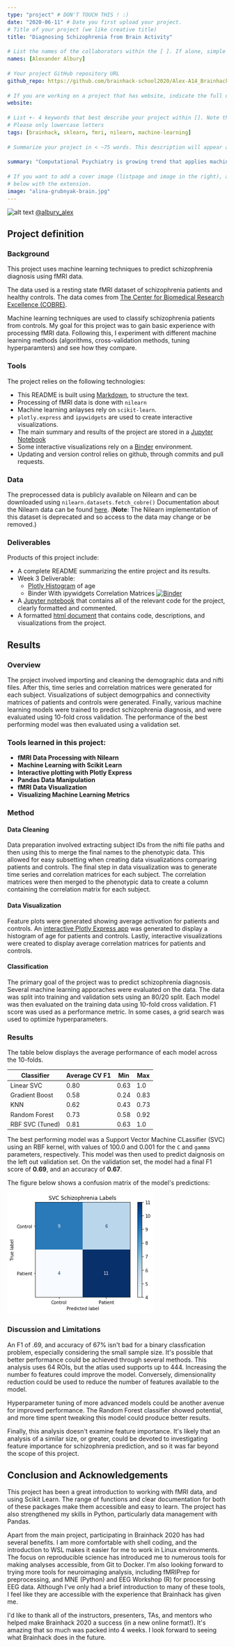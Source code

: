 ```yaml
---
type: "project" # DON'T TOUCH THIS ! :)
date: "2020-06-11" # Date you first upload your project.
# Title of your project (we like creative title)
title: "Diagnosing Schizophrenia from Brain Activity"

# List the names of the collaborators within the [ ]. If alone, simple put your name within []
names: [Alexander Albury]

# Your project GitHub repository URL
github_repo: https://github.com/brainhack-school2020/Alex-A14_Brainhack2020

# If you are working on a project that has website, indicate the full url including "https://" below or leave it empty.
website:

# List +- 4 keywords that best describe your project within []. Note that the project summary also involves a number of key words. Those are listed on top of the [github repository](https://github.com/brainhack-school2020/project_template), click `manage topics`.
# Please only lowercase letters
tags: [brainhack, sklearn, fmri, nilearn, machine-learning]

# Summarize your project in < ~75 words. This description will appear at the top of your page and on the list page with other projects..

summary: "Computational Psychiatry is growing trend that applies machine learning methods to psychological disorders. How well can we predict schizophrenia diagnosis from brain activity? This project uses neuroimaging tools from Nilearn, and machine learning tools from scikit-learn to differentiate patients diagnosed with schizophrenia from healthy controls using resting state fmri data."

# If you want to add a cover image (listpage and image in the right), add it to your directory and indicate the name
# below with the extension.
image: "alina-grubnyak-brain.jpg"
---
```

<!-- This is an html comment and this won't appear in the rendered page. You are now editing the "content" area, the core of your description. Everything that you can do in markdown is allowed below. We added a couple of comments to guide your through documenting your progress. -->

![alt text](https://i.imgur.com/tXSoThF.png) [@albury_alex](https://twitter.com/albury_alex)
## Project definition

### Background

This project uses machine learning techniques to predict schizophrenia diagnosis using fMRI data.

The data used is a resting state fMRI dataset of schizophrenia patients and healthy controls. The data comes from [The Center for Biomedical Research Excellence (COBRE)](http://fcon_1000.projects.nitrc.org/indi/retro/cobre.html).

Machine learning techniques are used to classify schizophrenia patients from controls. My goal for this project was to gain basic experience with processing fMRI data. Following this, I experiment with different machine learning methods (algorithms, cross-validation methods, tuning hyperparamters) and see how they compare.



### Tools

The project relies on the following technologies:
 * This README is built using [Markdown](https://guides.github.com/features/mastering-markdown/), to structure the text.
 * Processing of fMRI data is done with `nilearn`
 * Machine learning anlayses rely on `scikit-learn`.
 * `plotly.express` and `ipywidgets` are used to create interactive visualizations.
 * The main summary and results of the project are stored in a [Jupyter Notebook](https://jupyter.org/index.html)
 * Some interactive visualizations rely on a [Binder](https://jupyter.org/binder) environment.
 * Updating and version control relies on github, through commits and pull requests.

### Data

The preprocessed data is publicly available on Nilearn and can be downloaded using `nilearn.datasets.fetch_cobre()` Documentation about the Nilearn data can be found [here](https://nilearn.github.io/modules/generated/nilearn.datasets.fetch_cobre.html#nilearn.datasets.fetch_cobre). (**Note**: The Nilearn implementation of this dataset is deprecated and so access to the data may change or be removed.)

### Deliverables

Products of this project include:
 - A complete README summarizing the entire project and its results.
 - Week 3 Deliverable:
     - [Plotly Histogram](http://htmlpreview.github.io/?https://github.com/brainhack-school2020/Alex-A14_Brainhack2020/blob/master/plotly.html) of age
     - Binder With ipywidgets Correlation Matrices [![Binder](https://mybinder.org/badge_logo.svg)](https://mybinder.org/v2/gh/brainhack-school2020/Alex-A14_Brainhack2020/master?filepath=visualization.ipynb)
 - A [Jupyter notebook](https://github.com/brainhack-school2020/Alex-A14_Brainhack2020/blob/master/analysis.ipynb) that contains all of the relevant code for the project, clearly formatted and commented.
 - A formatted [html document](http://htmlpreview.github.io/?https://github.com/brainhack-school2020/Alex-A14_Brainhack2020/blob/master/analysis.html) that contains code, descriptions, and visualizations from the project.

## Results

### Overview

The project involved importing and cleaning the demographic data and nifti files. After this, time series and correlation matrices were generated for each subject. Visualizations of subject demogrpahics and connectivity matrices of patients and controls were generated. Finally, various machine learning models were trained to predict schizophrenia diagnosis, and were evaluated using 10-fold cross validation. The performance of the best performing model was then evaluated using a validation set.

### Tools learned in this project:

 * **fMRI Data Processing with Nilearn**
 * **Machine Learning with Scikit Learn**
 * **Interactive plotting with Plotly Express**
 * **Pandas Data Manipulation**
 * **fMRI Data Visualization**
 * **Visualizing Machine Learning Metrics**

### Method

#### Data Cleaning

Data preparation involved extracting subject IDs from the nifti file paths and then using this to merge the final names to the phenotypic data. This allowed for easy subsetting when creating data visualizations comparing patients and controls. The final step in data visualization was to generate time series and correlation matrices for each subject. The correlation matrices were then merged to the phenotypic data to create a column containing the correlation matrix for each subject.

#### Data Visualization

Feature plots were generated showing average activation for patients and controls. An [interactive Plotly Express app](http://htmlpreview.github.io/?https://github.com/brainhack-school2020/Alex-A14_Brainhack2020/blob/master/plotly.html) was generated to display a histogram of age for patients and controls. Lastly, interactive visualizations were created to display average correlation matrices for patients and controls.

#### Classification

The primary goal of the project was to predict schizophrenia diagnosis. Several machine learning apporaches were evaluated on the data. The data was split into training and validation sets using an 80/20 split. Each model was then evaluated on the training data using 10-fold cross validation. F1 score was used as a performance metric. In some cases, a grid search was used to optimize hyperparameters.

### Results

The table below displays the average performance of each model across the 10-folds.

| Classifier      | Average CV F1 | Min  | Max  |
| --------------- | ------------- | ---- | ---- |
| Linear SVC      | 0.80          | 0.63 | 1.0  |
| Gradient Boost  | 0.58          | 0.24 | 0.83 |
| KNN             | 0.62          | 0.43 | 0.73 |
| Random Forest   | 0.73          | 0.58 | 0.92 |
| RBF SVC (Tuned) | 0.81          | 0.63 | 1.0  |


The best performing model was a Support Vector Machine CLassifier (SVC) using an RBF kernel, with values of 100.0 and 0.001 for the `C` and `gamma` parameters, respectively. This model was then used to predict daignosis on the left out validation set. On the validation set, the model had a final F1 score of **0.69**, and an accuracy of **0.67**.

The figure below shows a confusion matrix of the model's predictions:

![alt text](c_matrix.png)

### Discussion and Limitations

An F1 of .69, and accuracy of 67% isn't bad for a binary classfication problem, especially considering the small sample size. It's possible that better performance could be achieved through several methods. This analysis uses 64 ROIs, but the atlas used supports up to 444. Increasing the number fo features could improve the model. Conversely, dimensionality reduction could be used to reduce the number of features available to the model.

Hyperparameter tuning of more advanced models could be another avenue for improved performance. The Random Forest classifier showed potential, and more time spent tweaking this model could produce better results.

Finally, this analysis doesn't examine feature importance. It's likely that an analysis of a similar size, or greater, could be devoted to investigating feature importance for schizophrenia prediction, and so it was far beyond the scope of this project.

## Conclusion and Acknowledgements

This project has been a great introduction to working with fMRI data, and using Scikit Learn. The range of functions and clear documentation for both of these packages make them accessible and easy to learn. The project has also strengthened my skills in Python, particularly data management with Pandas.

Apart from the main project, participating in Brainhack 2020 has had several benefits. I am more comfortable with shell coding, and the introduction to WSL makes it easier for me to work in Linux environments. The focus on reproducible science has introduced me to numerous tools for making analyses accessible, from Git to Docker. I'm also looking forward to trying more tools for neuroimaging analysis, including fMRIPrep for preprocessing, and MNE (Python) and EEG Workshop (R) for processing EEG data. Although I've only had a brief introduction to many of these tools, I feel like they are accessible with the experience that Brainhack has given me.

I'd like to thank all of the instructors, presenters, TAs, and mentors who helped make Brainhack 2020 a success (in a new online format!). It's amazing that so much was packed into 4 weeks. I look forward to seeing what Brainhack does in the future.

